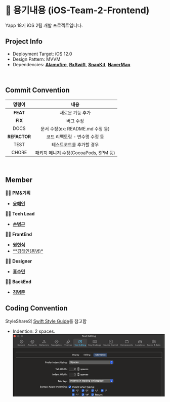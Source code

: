 # 🦖 용기내용 (iOS-Team-2-Frontend)

Yapp 18기 iOS 2팀 개발 프로젝트입니다.

## Project Info

- Deployment Target: iOS 12.0
- Design Pattern: MVVM
- Dependencies: [**Alamofire**](https://github.com/Alamofire/Alamofire), [**RxSwift**](https://github.com/ReactiveX/RxSwift), [**SnapKit**](https://github.com/SnapKit/SnapKit), [**NaverMap**](https://github.com/navermaps/NMapsMap)

</br>

## Commit Convention

|    명령어    |                 내용                  |
| :----------: | :-----------------------------------: |
|   **FEAT**   |           새로운 기능 추가            |
|   **FIX**    |               버그 수정               |
|     DOCS     |   문서 수정(ex: README.md 수정 등)    |
| **REFACTOR** |    코드 리팩토링 - 변수명 수정 등     |
|     TEST     |       테스트코드를 추가할 경우        |
|    CHORE     | 패키지 메니져 수정(CocoaPods, SPM 등) |

</br>

## Member

👨‍💻 **PM&기획**

- [**윤혜인**](https://github.com/hyeinyun-yapp)

👨‍💻 **Tech Lead**

- [**손병근**](https://github.com/SH4CK3RS)

👨‍💻 **FrontEnd**

* [**원현식**](https://github.com/HyunSikWon)
* [**김태인(용병)*](https://github.com/della-padula)

👨‍💻 **Designer**

- [**홍수민**](https://github.com/sumin309)

👨‍💻 **BackEnd**

- [**김병준**](https://github.com/bangjom)

## Coding Convention

StyleShare의 [Swift Style Guide](https://github.com/StyleShare/swift-style-guide)를 참고함

- Indention: 2 spaces.![textEditing1](https://github.com/YAPP-18th/iOS-Team-2-Frontend/blob/develop/Resources/textEditing01.png)

